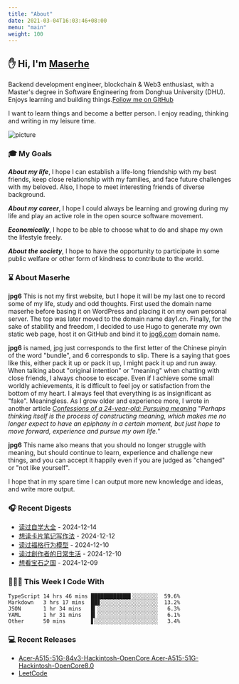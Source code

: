 ```yaml
---
title: "About"
date: 2021-03-04T16:03:46+08:00
menu: "main"
weight: 100
---
```


## ✋ Hi, I'm [Maserhe](https://www.jpg6.com)

Backend development engineer, blockchain & Web3 enthusiast, with a Master's degree in Software Engineering from Donghua University (DHU). Enjoys learning and building things.[Follow me on GitHub](https://github.com/maserhe)

I want to learn things and become a better person. I enjoy reading, thinking and writing in my leisure time.

![picture](https://cdn.jsdelivr.net/gh/pseudoyu/image-hosting@master/images/dino.gif)

### 🎓 My Goals
***About my life***, I hope I can establish a life-long friendship with my best friends, keep close relationship with my families, and face future challenges with my beloved. Also, I hope to meet interesting friends of diverse background.

***About my career***, I hope I could always be learning and growing during my life and play an active role in the open source software movement.

***Economically***, I hope to be able to choose what to do and shape my own the lifestyle freely.

***About the society***, I hope to have the opportunity to participate in some public welfare or other form of kindness to contribute to the world.

### ⌛️ About Maserhe

**jpg6** This is not my first website, but I hope it will be my last one to record some of my life, study and odd thoughts. First used the domain name maserhe before basing it on WordPress and placing it on my own personal server. The top was later moved to the domain name day1.cn. Finally, for the sake of stability and freedom, I decided to use Hugo to generate my own static web page, host it on GitHub and bind it to [jpg6.com](https://www.jpg6.com/zh/) domain name.

**jpg6** is named, jpg just corresponds to the first letter of the Chinese pinyin of the word "bundle", and 6 corresponds to slip. There is a saying that goes like this, either pack it up or pack it up, I might pack it up and run away. When talking about "original intention" or "meaning" when chatting with close friends, I always choose to escape. Even if I achieve some small worldly achievements, it is difficult to feel joy or satisfaction from the bottom of my heart. I always feel that everything is as insignificant as "fake". Meaningless. As I grow older and experience more, I wrote in another article [*Confessions of a 24-year-old: Pursuing meaning*](https://www.jpg6.com/zh/2020/06/06/yearly_review_23/) "*Perhaps thinking itself is the process of constructing meaning, which makes me no longer expect to have an epiphany in a certain moment, but just hope to move forward, experience and pursue my own life.*"

**jpg6** This name also means that you should no longer struggle with meaning, but should continue to learn, experience and challenge new things, and you can accept it happily even if you are judged as "changed" or "not like yourself".

I hope that in my spare time I can output more new knowledge and ideas, and write more output.


### 🎧 Recent Digests

<!-- douban starts -->
* <a href='https://book.douban.com/subject/36048997/' target='_blank'>读过自学大全</a> - 2024-12-14
* <a href='https://book.douban.com/subject/35503571/' target='_blank'>想读卡片笔记写作法</a> - 2024-12-12
* <a href='https://book.douban.com/subject/35594496/' target='_blank'>读过福格行为模型</a> - 2024-12-10
* <a href='https://book.douban.com/subject/25844039/' target='_blank'>读过創作者的日常生活</a> - 2024-12-10
* <a href='http://movie.douban.com/subject/27047873/' target='_blank'>想看宝石之国</a> - 2024-12-09
<!-- douban ends -->

### 👨🏻‍💻 This Week I Code With
<!-- code_time starts -->

```text
TypeScript 14 hrs 46 mins ████████████▌░░░░░░░░  59.6%
Markdown   3 hrs 17 mins  ██▊░░░░░░░░░░░░░░░░░░  13.2%
JSON       1 hr 34 mins   █▎░░░░░░░░░░░░░░░░░░░   6.3%
YAML       1 hr 31 mins   █▎░░░░░░░░░░░░░░░░░░░   6.1%
Other      50 mins        ▋░░░░░░░░░░░░░░░░░░░░   3.4%
```

<!-- code_time ends -->

### 💻 Recent Releases

<!-- recent_releases starts -->
* <a href=https://github.com/Maserhe/Acer-A515-51G-84v3-Hackintosh-OpenCore/releases/tag/aaaa target='_blank'>Acer-A515-51G-84v3-Hackintosh-OpenCore Acer-A515-51G-Hackintosh-OpenCore8.0</a>
* <a href=https://github.com/Maserhe/LeetCode/releases/tag/Algorithm target='_blank'>LeetCode </a>
<!-- recent_releases ends -->